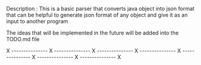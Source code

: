 Description : This is a basic parser that converts java object into json format that can be helpful to generate json format 
of any object and give it as an input to another program

The ideas that will be implemented in the future will be added into the TODO.md file

X --------------- X --------------- X --------------- X --------------- X --------------- X --------------- X --------------- X

